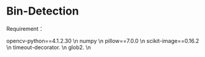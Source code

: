 # Bin-Detection

Requirement：

opencv-python==4.1.2.30 \n
numpy \n
pillow==7.0.0 \n
scikit-image==0.16.2 \n
timeout-decorator. \n
glob2. \n
